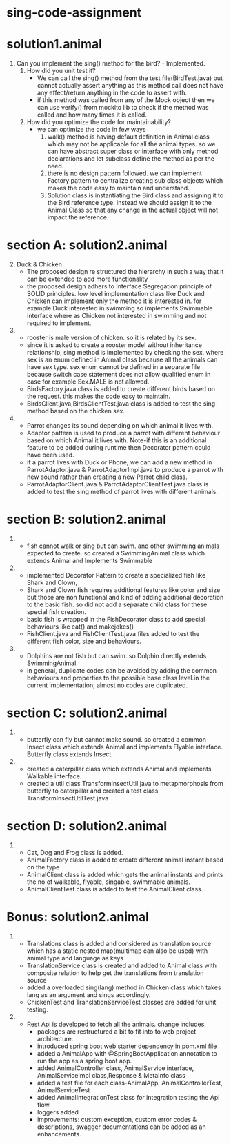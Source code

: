 # sing-code-assignment
solution1.animal
=================
1. Can you implement the sing() method for the bird? - Implemented.
   1. How did you unit test it? 
        - We can call the sing() method from the test file(BirdTest.java) but cannot actually assert anything as this method call does not have any effect/return anything in the code to assert with.
        - if this method was called from any of the Mock object then we can use verify() from mockito lib to check if the method was called and how many times it is called.
   2. How did you optimize the code for maintainability?
        - we can optimize the code in few ways
            1. walk() method is having default definition in Animal class which may not be applicable for all the animal types. so we can have abstract super class or interface with only method declarations and let subclass define the method as per the need.
            2. there is no design pattern followed. we can implement Factory pattern to centralize creating sub class objects which makes the code easy to maintain and understand.
            3. Solution class is instantiating the Bird class and assigning it to the Bird reference type. instead we should assign it to the Animal Class so that any change in the actual object will not impact the reference.
            
section A: solution2.animal
============================
2. Duck & Chicken
    - The proposed design re structured the hierarchy in such a way that it can be extended to add more functionality 
    - the proposed design adhers to Interface Segregation principle of SOLID principles. low level implementation class like Duck and Chicken can implement only the method it is interested in. for example Duck interested in swimming so implements Swimmable interface where as Chicken not interested in swimming and not required to implement.
3. 
    - rooster is male version of chicken. so it is related by its sex.
    - since it is asked to create a rooster model without inheritance relationship, sing method is implemented by checking the sex. where sex is an enum defined in Animal class because all the animals can have sex type. sex enum cannot be defined in a separate file because switch case statement does not allow qualified enum in case for example Sex.MALE is not allowed.
    - BirdsFactory.java class is added to create different birds based on the request. this makes the code easy to maintain.
    - BirdsClient.java,BirdsClientTest.java class is added to test the sing method based on the chicken sex.
4. 
    - Parrot changes its sound depending on which animal it lives with.
    - Adaptor pattern is used to produce a parrot with different behaviour based on which Animal it lives with. Note-if this is an additional feature to be added during runtime then Decorator pattern could have been used.
    - if a parrot lives with Duck or Phone, we can add a new method in ParrotAdaptor.java & ParrotAdaptorImpl.java to produce a parrot with new sound rather than creating a new Parrot child class.
    - ParrotAdaptorClient.java & ParrotAdaptorClientTest.java class is added to test the sing method of parrot lives with different animals.
    
section B: solution2.animal
============================    
1. 
    - fish cannot walk or sing but can swim. and other swimming animals expected to create. so created a SwimmingAnimal class which extends Animal and Implements Swimmable
2. 
    - implemented Decorator Pattern to create a specialized fish like Shark and Clown,
    - Shark and Clown fish requires additional features like color and size but those are non functional and kind of adding additional decoration to the basic fish. so did not add a separate child class for these special fish creation.
    - basic fish is wrapped in the FishDecorator class to add special behaviours like eat() and makejokes()
    - FishClient.java and FishClientTest.java files added to test the different fish color, size and behaviours.
3.  
    - Dolphins are not fish but can swim. so Dolphin directly extends SwimmingAnimal.
    - in general, duplicate codes can be avoided by adding the common behaviours and properties to the possible base class level.in the current implementation, almost no codes are duplicated.   

section C: solution2.animal
============================      
1. 
    - butterfly can fly but cannot make sound. so created a common Insect class which extends Animal and implements Flyable interface. Butterfly class extends Insect
2. 
    - created a caterpillar class which extends Animal and implements Walkable interface.
    - created a util class TransformInsectUtil.java to metapmorphosis from butterfly to caterpillar and created a test class TransformInsectUtilTest.java

section D: solution2.animal
============================   
 1. 
    - Cat, Dog and Frog class is added.
    - AnimalFactory class is added to create different animal instant based on the type
    - AnimalClient class is added which gets the animal instants and prints the no of walkable, flyable, singable, swimmable animals.
    - AnimalClientTest class is added to test the AnimalClient class.

Bonus: solution2.animal
============================
1. 
    - Translations class is added and considered as translation source which has a static nested map(multimap can also be used) with animal type and language as keys 
    - TranslationService class is created and added to Animal class with composite relation to help get the translations from translation source
    - added a overloaded sing(lang) method in Chicken class which takes lang as an argument and sings accordingly.
    - ChickenTest and TranslationServiceTest classes are added for unit testing.
2.
    - Rest Api is developed to fetch all the animals. change includes,
        - packages are restructured a bit to fit into to web project architecture.
        - introduced spring boot web starter dependency in pom.xml file
        - added a AnimalApp with @SpringBootApplication annotation to run the app as a spring boot app.
        - added AnimalController class, AnimalService interface, AnimalServiceImpl class,Response & MetaInfo class
        - added a test file for each class-AnimalApp, AnimalControllerTest, AnimalServiceTest
        - added AnimalIntegrationTest class for integration testing the Api flow.
        - loggers added
        - improvements: custom exception, custom error codes & descriptions, swagger documentations can be added as an enhancements.